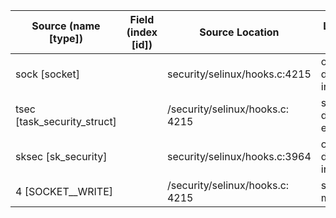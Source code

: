 | Source (name [type]) | Field (index [id]) | Source Location | Label at Source |
| -------------------- | ------------------ | --------------- | --------------- |
| sock [socket] |  | security/selinux/hooks.c:4215 | object, dynamic, input |
| tsec [task_security_struct] | | /security/selinux/hooks.c: 4215 | subject, dynamic, external |
| sksec [sk_security] |  | security/selinux/hooks.c:3964 | object, dynamic, input |
| 4 [SOCKET__WRITE] |  | /security/selinux/hooks.c: 4215 | static, mediator |